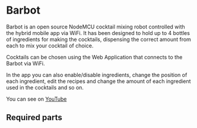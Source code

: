 # Barbot

Barbot is an open source NodeMCU cocktail mixing robot controlled with the hybrid mobile app via WiFi. It has been designed to hold up to 4 bottles of ingredients for making the cocktails, dispensing the correct amount from each to mix your cocktail of choice.

Cocktails can be chosen using the Web Application that connects to the Barbot via WiFi.

In the app you can also enable/disable ingredients, change the position of each ingredient, edit the recipes and change the amount of each ingredient used in the cocktails and so on.

You can see on [YouTube](https://youtu.be/c6LF8QEFD2U)

## Required parts
